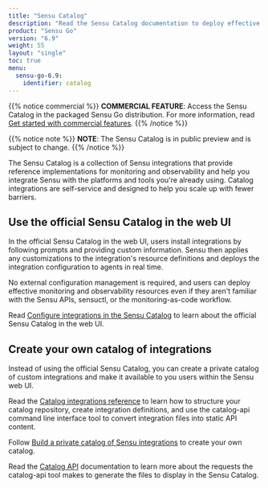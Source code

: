 ```yaml
---
title: "Sensu Catalog"
description: "Read the Sensu Catalog documentation to deploy effective monitoring and observability solutions, add catalog integrations, and create your own private catalog."
product: "Sensu Go"
version: "6.9"
weight: 55
layout: "single"
toc: true
menu:
  sensu-go-6.9:
    identifier: catalog
---
```


{{% notice commercial %}}
**COMMERCIAL FEATURE**: Access the Sensu Catalog in the packaged Sensu Go distribution.
For more information, read [Get started with commercial features](../commercial/).
{{% /notice %}}

{{% notice note %}}
**NOTE**: The Sensu Catalog is in public preview and is subject to change.
{{% /notice %}}

The Sensu Catalog is a collection of Sensu integrations that provide reference implementations for monitoring and observability and help you integrate Sensu with the platforms and tools you're already using.
Catalog integrations are self-service and designed to help you scale up with fewer barriers.

## Use the official Sensu Catalog in the web UI

In the official Sensu Catalog in the web UI, users install integrations by following prompts and providing custom information.
Sensu then applies any customizations to the integration's resource definitions and deploys the integration configuration to agents in real time.

No external configuration management is required, and users can deploy effective monitoring and observability resources even if they aren't familiar with the Sensu APIs, sensuctl, or the monitoring-as-code workflow.

Read [Configure integrations in the Sensu Catalog][1] to learn about the official Sensu Catalog in the web UI.

## Create your own catalog of integrations

Instead of using the official Sensu Catalog, you can create a private catalog of custom integrations and make it available to you users within the Sensu web UI.

Read the [Catalog integrations reference][3] to learn how to structure your catalog repository, create integration definitions, and use the catalog-api command line interface tool to convert integration files into static API content.

Follow [Build a private catalog of Sensu integrations][2] to create your own catalog.

Read the [Catalog API][4] documentation to learn more about the requests the catalog-api tool makes to generate the files to display in the Sensu Catalog.


[1]: sensu-catalog/
[2]: build-private-catalog/
[3]: catalog-reference/
[4]: catalog-api/
